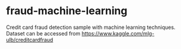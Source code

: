 # fraud-machine-learning
Credit card fraud detection sample with machine learning techniques. Dataset can be accessed from https://www.kaggle.com/mlg-ulb/creditcardfraud
